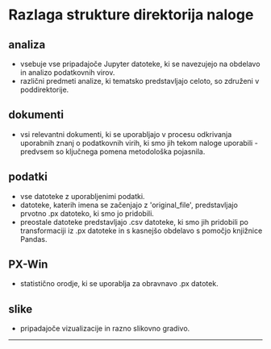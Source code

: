 # Razlaga strukture direktorija naloge
## analiza
- vsebuje vse pripadajoče Jupyter datoteke, ki se navezujejo na obdelavo in analizo podatkovnih virov.
- različni predmeti analize, ki tematsko predstavljajo celoto, so združeni v poddirektorije.
## dokumenti
- vsi relevantni dokumenti, ki se uporabljajo v procesu odkrivanja uporabnih znanj o podatkovnih virih, ki smo jih tekom naloge uporabili - predvsem so ključnega pomena metodološka pojasnila.
## podatki
- vse datoteke z uporabljenimi podatki.
- datoteke, katerih imena se začenjajo z 'original_file', predstavljajo prvotno .px datoteko, ki smo jo pridobili.
- preostale datoteke predstavljajo .csv datoteke, ki smo jih pridobili po transformaciji iz .px datoteke in s kasnejšo obdelavo s pomočjo knjižnice Pandas.
## PX-Win
- statistično orodje, ki se uporablja za obravnavo .px datotek.
## slike
- pripadajoče vizualizacije in razno slikovno gradivo.

---